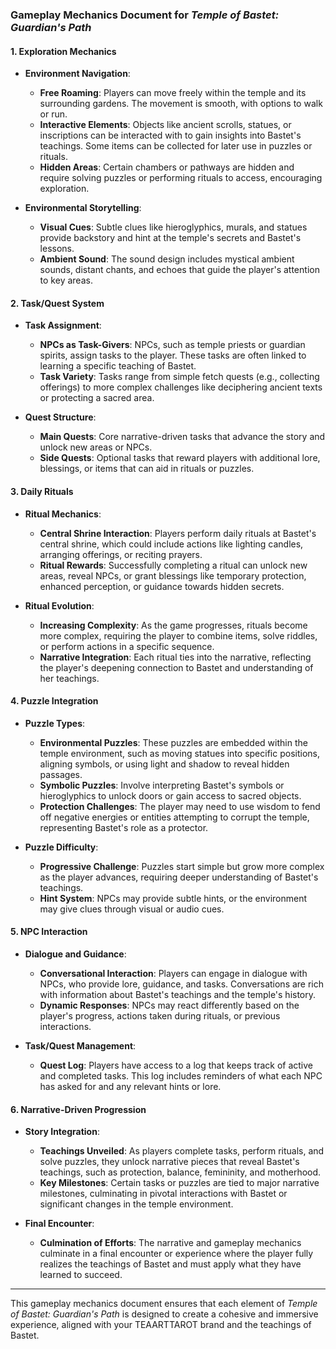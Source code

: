 ### **Gameplay Mechanics Document for *Temple of Bastet: Guardian's Path***

#### **1. Exploration Mechanics**
- **Environment Navigation**:
  - **Free Roaming**: Players can move freely within the temple and its surrounding gardens. The movement is smooth, with options to walk or run.
  - **Interactive Elements**: Objects like ancient scrolls, statues, or inscriptions can be interacted with to gain insights into Bastet's teachings. Some items can be collected for later use in puzzles or rituals.
  - **Hidden Areas**: Certain chambers or pathways are hidden and require solving puzzles or performing rituals to access, encouraging exploration.

- **Environmental Storytelling**:
  - **Visual Cues**: Subtle clues like hieroglyphics, murals, and statues provide backstory and hint at the temple's secrets and Bastet's lessons.
  - **Ambient Sound**: The sound design includes mystical ambient sounds, distant chants, and echoes that guide the player's attention to key areas.

#### **2. Task/Quest System**
- **Task Assignment**:
  - **NPCs as Task-Givers**: NPCs, such as temple priests or guardian spirits, assign tasks to the player. These tasks are often linked to learning a specific teaching of Bastet.
  - **Task Variety**: Tasks range from simple fetch quests (e.g., collecting offerings) to more complex challenges like deciphering ancient texts or protecting a sacred area.

- **Quest Structure**:
  - **Main Quests**: Core narrative-driven tasks that advance the story and unlock new areas or NPCs.
  - **Side Quests**: Optional tasks that reward players with additional lore, blessings, or items that can aid in rituals or puzzles.

#### **3. Daily Rituals**
- **Ritual Mechanics**:
  - **Central Shrine Interaction**: Players perform daily rituals at Bastet's central shrine, which could include actions like lighting candles, arranging offerings, or reciting prayers.
  - **Ritual Rewards**: Successfully completing a ritual can unlock new areas, reveal NPCs, or grant blessings like temporary protection, enhanced perception, or guidance towards hidden secrets.

- **Ritual Evolution**:
  - **Increasing Complexity**: As the game progresses, rituals become more complex, requiring the player to combine items, solve riddles, or perform actions in a specific sequence.
  - **Narrative Integration**: Each ritual ties into the narrative, reflecting the player's deepening connection to Bastet and understanding of her teachings.

#### **4. Puzzle Integration**
- **Puzzle Types**:
  - **Environmental Puzzles**: These puzzles are embedded within the temple environment, such as moving statues into specific positions, aligning symbols, or using light and shadow to reveal hidden passages.
  - **Symbolic Puzzles**: Involve interpreting Bastet's symbols or hieroglyphics to unlock doors or gain access to sacred objects.
  - **Protection Challenges**: The player may need to use wisdom to fend off negative energies or entities attempting to corrupt the temple, representing Bastet's role as a protector.

- **Puzzle Difficulty**:
  - **Progressive Challenge**: Puzzles start simple but grow more complex as the player advances, requiring deeper understanding of Bastet's teachings.
  - **Hint System**: NPCs may provide subtle hints, or the environment may give clues through visual or audio cues.

#### **5. NPC Interaction**
- **Dialogue and Guidance**:
  - **Conversational Interaction**: Players can engage in dialogue with NPCs, who provide lore, guidance, and tasks. Conversations are rich with information about Bastet's teachings and the temple's history.
  - **Dynamic Responses**: NPCs may react differently based on the player's progress, actions taken during rituals, or previous interactions.

- **Task/Quest Management**:
  - **Quest Log**: Players have access to a log that keeps track of active and completed tasks. This log includes reminders of what each NPC has asked for and any relevant hints or lore.

#### **6. Narrative-Driven Progression**
- **Story Integration**:
  - **Teachings Unveiled**: As players complete tasks, perform rituals, and solve puzzles, they unlock narrative pieces that reveal Bastet's teachings, such as protection, balance, femininity, and motherhood.
  - **Key Milestones**: Certain tasks or puzzles are tied to major narrative milestones, culminating in pivotal interactions with Bastet or significant changes in the temple environment.

- **Final Encounter**:
  - **Culmination of Efforts**: The narrative and gameplay mechanics culminate in a final encounter or experience where the player fully realizes the teachings of Bastet and must apply what they have learned to succeed.

---

This gameplay mechanics document ensures that each element of *Temple of Bastet: Guardian's Path* is designed to create a cohesive and immersive experience, aligned with your TEAARTTAROT brand and the teachings of Bastet.